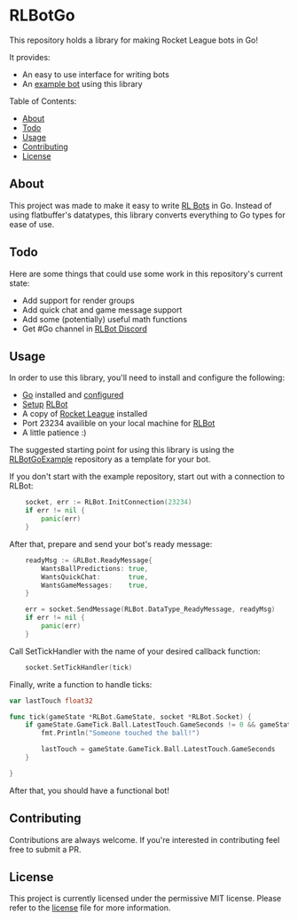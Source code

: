 RLBotGo
===========

This repository holds a library for making Rocket League bots in Go!

It provides:

  * An easy to use interface for writing bots
  * An [example bot](https://github.com/Trey2k/RLBotGoExmaple/blob/main/main.go) using this library

Table of Contents:

  * [About](#about)
  * [Todo](#todo)
  * [Usage](#usage)
  * [Contributing](#contributing)
  * [License](#license)

About
-----

This project was made to make it easy to write [RL Bots](https://rlbot.org/) in Go. Instead of using flatbuffer's datatypes, this library converts everything to Go types for ease of use.

Todo
-----

Here are some things that could use some work in this repository's current state:

  * Add support for render groups
  * Add quick chat and game message support
  * Add some (potentially) useful math functions
  * Get #Go channel in [RLBot Discord](https://discord.com/invite/yc643yyd)

Usage
------------

In order to use this library, you'll need to install and configure the following:

  * [Go](https://golang.org) installed and [configured](https://golang.org/doc/install)
  * [Setup](https://www.youtube.com/watch?v=oXkbizklI2U) [RLBot](https://rlbot.org/)
  * A copy of [Rocket League](https://www.rocketleague.com/) installed
  * Port 23234 availible on your local machine for [RLBot](https://rlbot.org/)
  * A little patience :)

The suggested starting point for using this library is using the [RLBotGoExample](https://github.com/Trey2k/RLBotGoExmaple) repository as a template for your bot.

If you don't start with the example repository, start out with a connection to RLBot:
```Go
	socket, err := RLBot.InitConnection(23234)
	if err != nil {
		panic(err)
	}
```
After that, prepare and send your bot's ready message:
```Go
	readyMsg := &RLBot.ReadyMessage{
		WantsBallPredictions: true,
		WantsQuickChat:       true,
		WantsGameMessages:    true,
	}

	err = socket.SendMessage(RLBot.DataType_ReadyMessage, readyMsg)
	if err != nil {
		panic(err)
	}
```
Call SetTickHandler with the name of your desired callback function:
```Go
    socket.SetTickHandler(tick)
```
Finally, write a function to handle ticks:
```Go
var lastTouch float32

func tick(gameState *RLBot.GameState, socket *RLBot.Socket) {
	if gameState.GameTick.Ball.LatestTouch.GameSeconds != 0 && gameState.GameTick.Ball.LatestTouch.GameSeconds != lastTouch {
        fmt.Println("Someone touched the ball!")

		lastTouch = gameState.GameTick.Ball.LatestTouch.GameSeconds
	}

}
```

After that, you should have a functional bot!

Contributing
------------

Contributions are always welcome. If you're interested in contributing feel free to submit a PR.

License
-------

This project is currently licensed under the permissive MIT license. Please refer to the [license](/LICENSE) file for more information.
